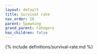 ```yaml
---
layout: default
title: Survival rate
nav_order: 18
parent: Spawning
grand_parent: Category
has_children: false
---
```

{% include definitions/survival-rate.md %}
